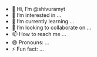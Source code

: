  - 👋 Hi, I’m @shivuramyt
- 👀 I’m interested in ...
- 🌱 I’m currently learning ...
- 💞️ I’m looking to collaborate on ...
- 📫 How to reach me ...
- 😄 Pronouns: ...
- ⚡ Fun fact: ...

<!---
shivuramyt/shivuramyt is a ✨ special ✨ repository because its `README.md` (this file) appears on your GitHub profile.
You can click the Preview link to take a look at your changes.
--->
